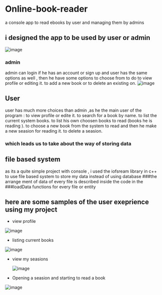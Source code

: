 # Online-book-reader
a console app to read ebooks by user and managing them by admins
## i designed the app to be used by user or admin
![image](https://github.com/MOSTAFA-MANSOUR72/Online-book-reader/assets/149438807/2fa52675-2f59-4116-9bb6-3ae3659a7f08)
### admin 
admin can login if he has an account or sign up and user has the same options as well , then he have some options to choose from to do
 to view profile or editing it.
 to add a new book or to delete an existing on.
![image](https://github.com/MOSTAFA-MANSOUR72/Online-book-reader/assets/149438807/a9aaec9c-3ea7-4b56-b442-bba5641c1c80)

## User 
user has much more choices than admin ,as he the main user of the program :
to view profile or edite it.
to search for a book by name.
to list the current system books.
to list his own choosen books to read (books he is reading ).
to choose a new book from the system to read and then he make a new seasion for reading it.
to delete a seasion.
### which leads us to take about the way of storing data 
## file based system
as its a quite simple project with console , i used the iofsream library in c++ to use file based system to store my data instead of using database
###the arrange ment of data of every file is described inside the code in the ###loadData functions for every file or entity
## here are some samples of the user exeprience using my project
- view profile
  
![image](https://github.com/MOSTAFA-MANSOUR72/Online-book-reader/assets/149438807/2eb22c3f-fcba-4332-9e49-91012beb25ee)

- listing current books
  
![image](https://github.com/MOSTAFA-MANSOUR72/Online-book-reader/assets/149438807/8f2d185a-cf46-4702-91ec-66614eecd72f)

- view my seasions
  
  ![image](https://github.com/MOSTAFA-MANSOUR72/Online-book-reader/assets/149438807/aaa04f50-88e7-437f-b1bc-e261490dcc43)
  
- Opening a seasion and starting to read a book
  
![image](https://github.com/MOSTAFA-MANSOUR72/Online-book-reader/assets/149438807/a2484814-56b1-49d6-b551-bdf814714b3a)

